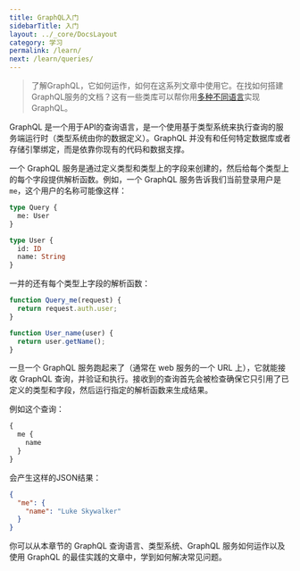 ```yaml
---
title: GraphQL入门
sidebarTitle: 入门
layout: ../_core/DocsLayout
category: 学习
permalink: /learn/
next: /learn/queries/
---
```


> 了解GraphQL，它如何运作，如何在这系列文章中使用它。在找如何搭建GraphQL服务的文档？这有一些类库可以帮你用[多种不同语言](/code/)实现GraphQL。

GraphQL 是一个用于API的查询语言，是一个使用基于类型系统来执行查询的服务端运行时（类型系统由你的数据定义）。GraphQL 并没有和任何特定数据库或者存储引擎绑定，而是依靠你现有的代码和数据支撑。

一个 GraphQL 服务是通过定义类型和类型上的字段来创建的，然后给每个类型上的每个字段提供解析函数。例如，一个 GraphQL 服务告诉我们当前登录用户是 `me`，这个用户的名称可能像这样：

```graphql
type Query {
  me: User
}

type User {
  id: ID
  name: String
}
```

一并的还有每个类型上字段的解析函数：

```js
function Query_me(request) {
  return request.auth.user;
}

function User_name(user) {
  return user.getName();
}
```

一旦一个 GraphQL 服务跑起来了（通常在 web 服务的一个 URL 上），它就能接收 GraphQL 查询，并验证和执行。接收到的查询首先会被检查确保它只引用了已定义的类型和字段，然后运行指定的解析函数来生成结果。

例如这个查询：

```graphql
{
  me {
    name
  }
}
```

会产生这样的JSON结果：

```json
{
  "me": {
    "name": "Luke Skywalker"
  }
}
```

你可以从本章节的 GraphQL 查询语言、类型系统、GraphQL 服务如何运作以及使用 GraphQL 的最佳实践的文章中，学到如何解决常见问题。
